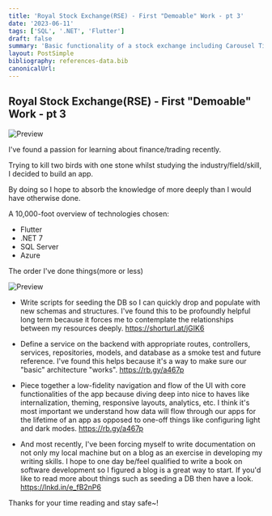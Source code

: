 ```yaml
---
title: 'Royal Stock Exchange(RSE) - First "Demoable" Work - pt 3'
date: '2023-06-11'
tags: ['SQL', '.NET', 'Flutter']
draft: false
summary: 'Basic functionality of a stock exchange including Carousel Ticker, Line & Candlestick Charts, Portfolio page/screen & more.'
layout: PostSimple
bibliography: references-data.bib
canonicalUrl:
---
```


## Royal Stock Exchange(RSE) - First "Demoable" Work - pt 3

![Preview](https://s12.gifyu.com/images/SuONu.gif)

I've found a passion for learning about finance/trading recently.

Trying to kill two birds with one stone whilst studying the industry/field/skill, I decided to build an app.

By doing so I hope to absorb the knowledge of more deeply than I would have otherwise done.

A 10,000-foot overview of technologies chosen:

- Flutter
- .NET 7
- SQL Server
- Azure

The order I've done things(more or less)

![Preview](https://s12.gifyu.com/images/SuOwK.gif)

- Write scripts for seeding the DB so I can quickly drop and populate with new schemas and structures. I've found this to be profoundly helpful long term because it forces me to contemplate the relationships between my resources deeply.
  https://shorturl.at/jGIK6

- Define a service on the backend with appropriate routes, controllers, services, repositories, models, and database as a smoke test and future reference. I've found this helps because it's a way to make sure our "basic" architecture "works".
  https://rb.gy/a467p

- Piece together a low-fidelity navigation and flow of the UI with core functionalities of the app because diving deep into nice to haves like internalization, theming, responsive layouts, analytics, etc.
  I think it's most important we understand how data will flow through our apps for the lifetime of an app as opposed to one-off things like configuring light and dark modes.
  https://rb.gy/a467p

- And most recently, I've been forcing myself to write documentation on not only my local machine but on a blog as an exercise in developing my writing skills. I hope to one day be/feel qualified to write a book on software development so I figured a blog is a great way to start. If you'd like to read more about things such as seeding a DB then have a look.
  https://lnkd.in/e_fB2nP6

Thanks for your time reading and stay safe~!
